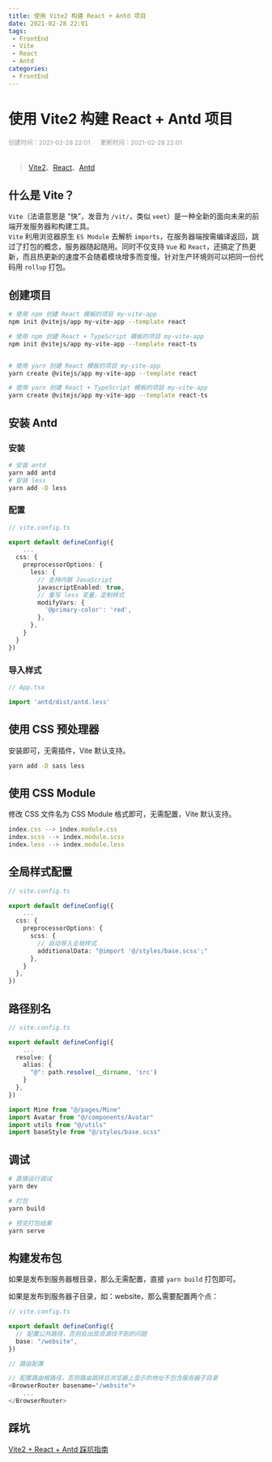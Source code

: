 ```yaml
---
title: 使用 Vite2 构建 React + Antd 项目
date: 2021-02-28 22:01
tags:
 - FrontEnd
 - Vite
 - React
 - Antd
categories:
 - FrontEnd
---
```


# 使用 Vite2 构建 React + Antd 项目

<div style="color: #999999; font-size: 12px;">
    <span>创建时间：2021-02-28 22:01</span>
    &nbsp;&nbsp;&nbsp;&nbsp;
    <span>更新时间：2021-02-28 22:01</span>
</div>
<br/>

> [Vite2](https://github.com/vitejs/vite)、[React](https://github.com/facebook/react)、[Antd](https://github.com/ant-design/ant-design)

## 什么是 Vite？

`Vite`（法语意思是 “快”，发音为 `/vit/`，类似 `veet`）是一种全新的面向未来的前端开发服务器和构建工具。  
`Vite` 利用浏览器原生 `ES Module` 去解析 `imports`，在服务器端按需编译返回，跳过了打包的概念，服务器随起随用。同时不仅支持 `Vue` 和 `React`，还搞定了热更新，而且热更新的速度不会随着模块增多而变慢。针对生产环境则可以把同一份代码用 `rollup` 打包。

## 创建项目

```bash
# 使用 npm 创建 React 模板的项目 my-vite-app
npm init @vitejs/app my-vite-app --template react

# 使用 npm 创建 React + TypeScript 模板的项目 my-vite-app
npm init @vitejs/app my-vite-app --template react-ts


# 使用 yarn 创建 React 模板的项目 my-vite-app
yarn create @vitejs/app my-vite-app --template react

# 使用 yarn 创建 React + TypeScript 模板的项目 my-vite-app
yarn create @vitejs/app my-vite-app --template react-ts
```

## 安装 Antd

### 安装

```bash
# 安装 antd
yarn add antd
# 安装 less
yarn add -D less
```

### 配置

```typescript
// vite.config.ts

export default defineConfig({
	...
  css: {
    preprocessorOptions: {
      less: {
        // 支持内联 JavaScript
        javascriptEnabled: true,
        // 重写 less 变量，定制样式
        modifyVars: {
          '@primary-color': 'red',
        },
      },
    }
  }
})
```

### 导入样式

```typescript
// App.tsx

import 'antd/dist/antd.less'
```

## 使用 CSS 预处理器

安装即可，无需插件，Vite 默认支持。

```bash
yarn add -D sass less
```

## 使用 CSS Module

修改 CSS 文件名为 CSS Module 格式即可，无需配置，Vite 默认支持。

```javascript
index.css --> index.module.css
index.scss --> index.module.scss
index.less --> index.module.less
```

## 全局样式配置

```typescript
// vite.config.ts

export default defineConfig({
	...
  css: {
    preprocessorOptions: {
      scss: {
        // 自动导入全局样式
        additionalData: "@import '@/styles/base.scss';"
      },
    }
  },
})
```

## 路径别名

```typescript
// vite.config.ts

export default defineConfig({
	...
  resolve: {
    alias: {
      "@": path.resolve(__dirname, 'src')
    }
  },
})
```

```typescript
import Mine from "@/pages/Mine"
import Avatar from "@/components/Avatar"
import utils from "@/utils"
import baseStyle from "@/styles/base.scss"
```

## 调试

```bash
# 直接运行调试
yarn dev

# 打包
yarn build

# 预览打包结果
yarn serve
```

## 构建发布包

如果是发布到服务器根目录，那么无需配置，直接 `yarn build` 打包即可。  

如果是发布到服务器子目录，如：website，那么需要配置两个点：

```typescript
// vite.config.ts

export default defineConfig({
  // 配置公共路径，否则会出现资源找不到的问题
  base: "/website",
})
```

```typescript
// 路由配置

// 配置路由根路径，否则路由跳转后浏览器上显示的地址不包含服务器子目录
<BrowserRouter basename="/website">
	...
</BrowserRouter>
```

## 踩坑

[Vite2 + React + Antd 踩坑指南](https://blog.csdn.net/u014165119/article/details/114241036)